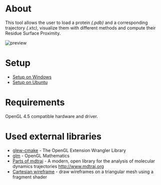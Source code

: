 # About

This tool allows the user to load a protein *(.pdb)* and a corresponding trajectory *(.xtc)*, 
visualize them with different methods and compute their Residue Surface Proximity. 

![preview](https://gitlab.uni-koblenz.de/agueev/AminoAcidVis/raw/master/doc/images/preview/preview-alpha3.jpg "Tool preview")

# Setup
* [Setup on Windows](https://gitlab.uni-koblenz.de/agueev/AminoAcidVis/wikis/SetupWindows)
* [Setup on Ubuntu](https://gitlab.uni-koblenz.de/agueev/AminoAcidVis/wikis/SetupUbuntu)

# Requirements
OpenGL 4.5 compatible hardware and driver.

# Used external libraries
* [glew-cmake](https://github.com/Perlmint/glew-cmake) - The OpenGL Extension Wrangler Library 
* [glm](https://github.com/g-truc/glm) - OpenGL Mathematics
* [Parts of mdtraj](https://github.com/mdtraj/mdtraj) - A modern, open library for the analysis of molecular dynamics trajectories http://www.mdtraj.org
* [Cartesian wireframe](https://github.com/rreusser/glsl-solid-wireframe) - draw wireframes on a triangular mesh using a fragment shader
